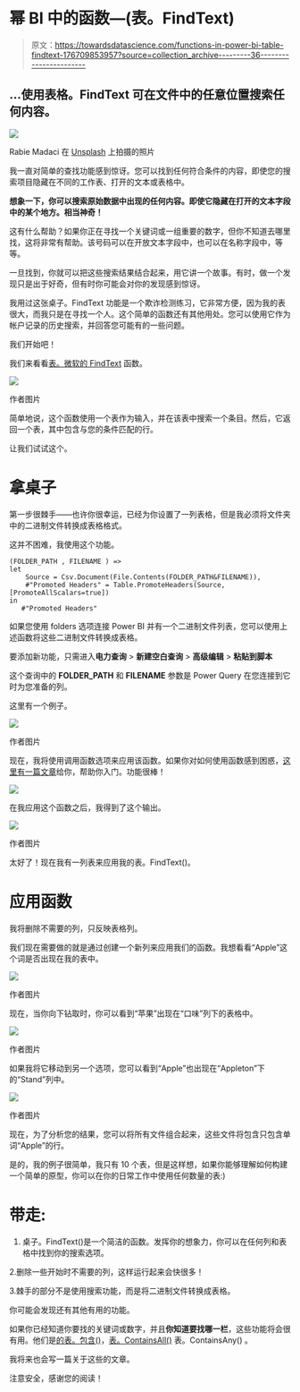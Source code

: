# 幂 BI 中的函数—(表。FindText)

> 原文：<https://towardsdatascience.com/functions-in-power-bi-table-findtext-176709853957?source=collection_archive---------36----------------------->

## …使用表格。FindText 可在文件中的任意位置搜索任何内容。

![](img/c89ad38751faa73f8a7b720ffe34a5be.png)

Rabie Madaci 在 [Unsplash](https://unsplash.com?utm_source=medium&utm_medium=referral) 上拍摄的照片

我一直对简单的查找功能感到惊讶。您可以找到任何符合条件的内容，即使您的搜索项目隐藏在不同的工作表、打开的文本或表格中。

**想象一下，你可以搜索原始数据中出现的任何内容。即使它隐藏在打开的文本字段中的某个地方。相当神奇！**

这有什么帮助？如果你正在寻找一个关键词或一组重要的数字，但你不知道去哪里找，这将非常有帮助。该号码可以在开放文本字段中，也可以在名称字段中，等等。

一旦找到，你就可以把这些搜索结果结合起来，用它讲一个故事。有时，做一个发现只是出于好奇，但有时你可能会对你的发现感到惊讶。

我用过这张桌子。FindText 功能是一个欺诈检测练习，它非常方便，因为我的表很大，而我只是在寻找一个人。这个简单的函数还有其他用处。您可以使用它作为帐户记录的历史搜索，并回答您可能有的一些问题。

我们开始吧！

我们来看看[表。微软的 FindText](https://docs.microsoft.com/en-us/powerquery-m/table-findtext) 函数。

![](img/9c19a9628dd7aa6ce321622b08d31e68.png)

作者图片

简单地说，这个函数使用一个表作为输入，并在该表中搜索一个条目。然后，它返回一个表，其中包含与您的条件匹配的行。

让我们试试这个。

# 拿桌子

第一步很棘手——也许你很幸运，已经为你设置了一列表格，但是我必须将文件夹中的二进制文件转换成表格格式。

这并不困难，我使用这个功能。

```
(FOLDER_PATH , FILENAME ) =>
let
    Source = Csv.Document(File.Contents(FOLDER_PATH&FILENAME)),
    #"Promoted Headers" = Table.PromoteHeaders(Source, [PromoteAllScalars=true])
in
   #"Promoted Headers"
```

如果您使用 folders 选项连接 Power BI 并有一个二进制文件列表，您可以使用上述函数将这些二进制文件转换成表格。

要添加新功能，只需进入**电力查询** > **新建空白查询** > **高级编辑** > **粘贴到脚本**

这个查询中的 **FOLDER_PATH** 和 **FILENAME** 参数是 Power Query 在您连接到它时为您准备的列。

这里有一个例子。

![](img/346fd11e52ad0066a80ed9cff39b8749.png)

作者图片

现在，我将使用调用函数选项来应用该函数。如果你对如何使用函数感到困惑，[这里有一篇文章](/functions-in-power-bi-56e9e11e4669?sk=32f65f6e5196dbd96ed43a53584ad2fc)给你，帮助你入门。功能很棒！

![](img/66c88d4457f0051486617bd910a030dd.png)

在我应用这个函数之后，我得到了这个输出。

![](img/3034d8b6b52e022934a7c16144912384.png)

作者图片

太好了！现在我有一列表来应用我的表。FindText()。

# 应用函数

我将删除不需要的列，只反映表格列。

我们现在需要做的就是通过创建一个新列来应用我们的函数。我想看看“Apple”这个词是否出现在我的表中。

![](img/ed95f47a5d1cd5015ba24352924a84c1.png)

作者图片

现在，当你向下钻取时，你可以看到“苹果”出现在“口味”列下的表格中。

![](img/a805b53e24b88fdb385a2f58ad8671aa.png)

作者图片

如果我将它移动到另一个选项，您可以看到“Apple”也出现在“Appleton”下的“Stand”列中。

![](img/71c504af0b2f2fadecf3a30ba35cb784.png)

作者图片

现在，为了分析您的结果，您可以将所有文件组合起来，这些文件将包含只包含单词“Apple”的行。

是的，我的例子很简单，我只有 10 个表，但是这样想，如果你能够理解如何构建一个简单的原型，你可以在你的日常工作中使用任何数量的表:)

# 带走:

1.  桌子。FindText()是一个简洁的函数。发挥你的想象力，你可以在任何列和表格中找到你的搜索选项。

2.删除一些开始时不需要的列，这样运行起来会快很多！

3.棘手的部分不是使用搜索功能，而是将二进制文件转换成表格。

你可能会发现还有其他有用的功能。

如果你已经知道你要找的关键词或数字，并且**你知道要找哪一栏**，这些功能将会很有用。他们是[的表。包含()](https://docs.microsoft.com/en-us/powerquery-m/table-contains)，[表。ContainsAll()](https://docs.microsoft.com/en-us/powerquery-m/table-containsall) 表。ContainsAny() 。

我将来也会写一篇关于这些的文章。

注意安全，感谢您的阅读！